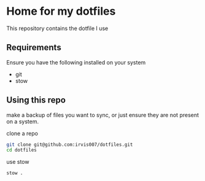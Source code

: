 # Home for my dotfiles

This repository contains the dotfile I use

## Requirements

Ensure you have the following installed on your system

- git
- stow

## Using this repo

make a backup of files you want to sync, or just ensure they are not present on a system.

clone a repo

```sh
git clone git@github.com:irvis007/dotfiles.git
cd dotfiles
```

use stow

```sh
stow .
```

